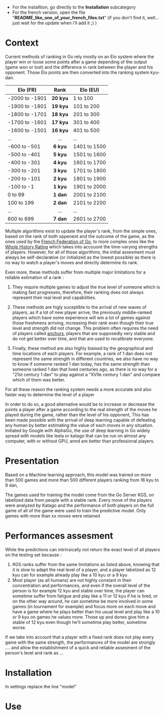 - For the installtion, go directly to the **Installation** subcategory
- For the french version, open the file "**README_like_one_of_your_french_files.txt**" (if you don't find it, well... just wait for the update when i'll add it ;) )
# Context

Current methods of ranking in Go rely mostly on an Elo system where the player win or loose some points after a game depending of the output (game won or lost) and the difference in rank between the player and his opponent. Those Elo points are then converted into the ranking system kyu-dan.

|Elo (FR)   |     Rank      |  Elo (EU) |
|----------|:-------------:| ----------|
| -2000 to -1901 |  **20 kyu** | 1 to 100 |
| -1900 to -1801 |  **19 kyu** | 101 to 200 |
| -1800 to -1701 |  **18 kyu** | 201 to 300 |
| -1700 to -1601 |  **17 kyu** | 301 to 400 |
| -1600 to -1501 |  **16 kyu** | 401 to 500 |
| ... |  ... | ... |
| -600 to -501|  **6 kyu** | 1401 to 1500 |
| -500 to -401 |  **5 kyu** | 1501 to 1600 |
| -400 to -301 |  **4 kyu** | 1601 to 1700 |
| -300 to -201 |  **3 kyu** | 1701 to 1800 |
| -200 to -101 |  **2 kyu** | 1801 to 1900 |
| -100 to -1 |  **1 kyu** | 1901 to 2000 |
| 0 to 99 | **1 dan** | 2001 to 2100 |
| 100 to 199 | **2 dan** | 2101 to 2200 |
| ... |  ... | ... |
| 600 to 699 | **7 dan** | 2601 to 2700 |



Multiple algorithms exist to update the player's rank, from the simple ones, based on the rank of both oppenent and the outcome of the game, as the ones used by the [French Federation of Go](https://ffg.jeudego.org/echelle/echelle_algo_2012.php), to more complex ones like the [Whole History Rating](https://www.remi-coulom.fr/WHR/) which takes into accouont the time-varying strengths of players. However, for all of those algorithms, the initial assesment must always be self-declarative (or initialized as the lowest possible) as there is no way to watch a player's moves and directly determine its rank.

Even more, these methods suffer from multiple major limitations for a reliable estimation of a rank :

1. They require multiple games to adjust the true level of someone which is making fast progresses, therefore, their ranking does not always represent their real level and capabilities.

2. These methods are higly suceptible to the arrival of new waves of players, as if a lot of new player arrive, the previously middle-ranked players which have some experience will win a lot of games against those freshmens arriving, increasing their rank even though their true level and strength did not change. This problem often requires the need of players called [anchors](https://www.gokgs.com/help/anchor.html), players that are supposedly very stable and do not get better over time, and that are used to recalibrate everyone.

3. Finally, these method are also highly biaised by the geographical and time locations of each players. For example, a rank of 1 dan does not represent the same strength in different countries, we also have no way to know if someone ranked 1 dan today, has the same strength than someone ranked 1 dan that lived centuries ago, as there is no way for a "21st century 1 dan" to play against a "XVIIe century 1 dan" and compare which of them was better.

For all these reason the ranking system needs a more accurate and also faster way to determine the level of a player

In order to do so, a good alternative would be to increase or decrease the points a player after a game according to the real strength of the moves he played during the game, rather than the level of his opponent, This has been made possible with the arrival of deep learning capable of defeating any human by better estimating the value of each moves in any situation. Initiated by Google with AlphaGo, the use of deep learning in Go widely spread with models like leela or katago that can be run on almost any computer, with or without GPU, annd are better than professional players.

# Presentation
Based on a Machine learning approach, this model was trained on more than 500 games and more than 500 different players ranking from 16 kyu to 9 dan, 

The games used for training the model come from the Go Server KGS, on labelized data from people with a stable rank.
Every move of the players were analyzed by Katago and the performance of both players on the full game of all of the game were used to train the predictive model. 
Only games with more than xx moves were retained 

# Performances assesment

While the predictions can intrinsically not return the exact level of all players on the testing set because :
1. KGS ranks suffer from the same limitations as listed above, knowing that it is slow to adapt the real level of a player, and a player labelized as 12 kyu  can for example already play like a 10 kyu or a 9 kyu
2. Most player (as all humans) are not highly constant in their concentration and performances, and even if the overall level of the person is for example 12 kyu and stable over time, the player can sometime suffer from fatigue and play like a 11 or 12 kyu if he is tired, or on the other way around, he can sometime be more involved in some games (in tournament for example) and focus more on each move and have a game where he plays better than his usual level and play like a 10 or 9 kyu on games he values more. Those up and dones give him a stable of 12 kyu even though he'll sometime play better, sometime worse.

If we take into account that a player with a fixed rank does not play every game with the same strength, the performances of the model are strongly .... and allow the establishment of a quick and reliable assesment of the person's level and rank as ...

# Installation

In settings replace the line "model"

# Use